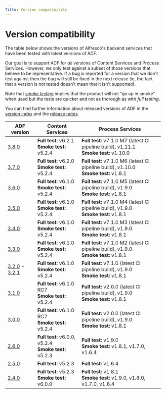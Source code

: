 ```yaml
---
Title: Version compatibility
---
```


# Version compatibility

The table below shows the versions of Alfresco's backend services that
have been tested with latest versions of ADF.

Our goal is to support ADF for *all* versions of Content Services
and Process Services. However, we only test against a subset of those
versions that believe to be representative. If a bug is reported for a
version that we don't test against then the bug will still be fixed in
the next release (ie, the fact that a version is not tested doesn't mean that it isn't supported).

Note that [*smoke testing*](https://en.wikipedia.org/wiki/Smoke_testing_%28software%29) implies that the product will not "go up in smoke" when
used but the tests are quicker and not as thorough as with *full testing*.

You can find further information about released versions of ADF in the
[version index](versionIndex.md) and the [release notes](release-notes/README.md).

| ADF version | Content Services | Process Services |
| --- | --- | --- |
| [3.8.0](versionIndex.md#v380) | **Full test:** v6.2.1 <br/> **Smoke test:** v5.2.4 | **Full test:** v7.1.0 M7 (latest CI pipeline build), v1.11.1 <br/>**Smoke test:** v1.10.0 |
| [3.7.0](versionIndex.md#v370) | **Full test:** v6.2.0 <br/> **Smoke test:** v5.2.4 | **Full test:** v7.1.0 M6 (latest CI pipeline build), v1.10.0 <br/>**Smoke test:** v1.8.1 |
| [3.6.0](versionIndex.md#v360) | **Full test:** v6.1.0 <br/> **Smoke test:** v5.2.4 | **Full test:** v7.1.0 M5 (latest CI pipeline build), v1.9.0 <br/>**Smoke test:** v1.8.1 |
| [3.5.0](versionIndex.md#v350) | **Full test:** v6.1.0 <br/> **Smoke test:** v5.2.4 | **Full test:** v7.1.0 M4 (latest CI pipeline build), v1.9.0 <br/>**Smoke test:** v1.8.1 |
| [3.4.0](versionIndex.md#v340) | **Full test:** v6.1.0 <br/> **Smoke test:** v5.2.4 | **Full test:** v7.1.0 M3 (latest CI pipeline build), v1.9.0 <br/>**Smoke test:** v1.8.1 |
| [3.3.0](versionIndex.md#v330) | **Full test:** v6.1.0 <br/> **Smoke test:** v5.2.4 | **Full test:** v7.1.0 M2 (latest CI pipeline build), v1.9.0 <br/>**Smoke test:** v1.8.1 |
| [3.2.0](versionIndex.md#v320) - [3.2.1](versionIndex.md#v321) | **Full test:** v6.1.0 <br/> **Smoke test:** v5.2.4 | **Full test:** v7.1.0 (latest CI pipeline build), v1.9.0 <br/>**Smoke test:** v1.8.1 |
| [3.1.0](versionIndex.md#v310) | **Full test:** v6.1.0 RC7 <br/> **Smoke test:** v5.2.4 | **Full test:** v2.0.0 (latest CI pipeline build), v1.9.0 <br/>**Smoke test:** v1.8.1 |
| [3.0.0](versionIndex.md#v300) | **Full test:** v6.1.0 RC7 <br/> **Smoke test:** v5.2.4 | **Full test:** v2.0.0 (latest CI pipeline build), v1.9.0 <br/>**Smoke test:** v1.8.1 |
| [2.6.0](versionIndex.md#v260) | **Full test:** v6.0.0, v5.2.4 <br/> **Smoke test:** v5.2.3 | **Full test:** v1.9.0 <br/>**Smoke test:** v1.8.1, v1.7.0, v1.6.4  |
| [2.5.0](versionIndex.md#v250) | **Full test:** v5.2.3 | **Full test:** v1.6.4 |
| [2.4.0](versionIndex.md#v240) | **Full test:** v5.2.3 <br/> **Smoke test:** v6.0.0 | **Full test:** v1.8.1 <br/> **Smoke test:** v1.9.0, v1.8.0, v1.7.0, v1.6.4 |
